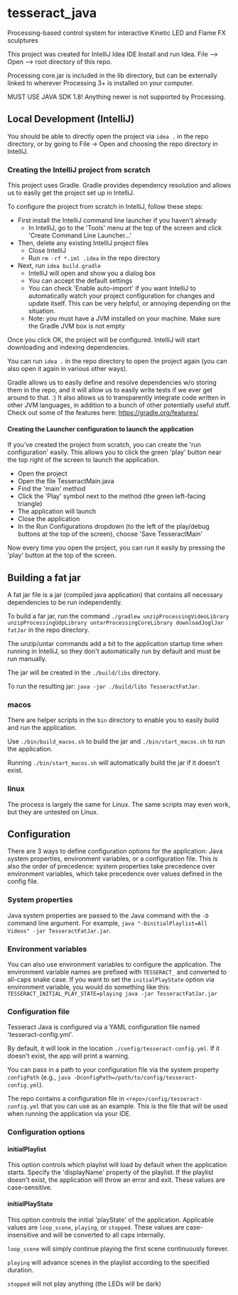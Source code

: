 # tesseract_java
Processing-based control system for interactive Kinetic LED and Flame FX sculptures

This project was created for IntelliJ Idea IDE
Install and run Idea.
File --> Open --> root directory of this repo.

Processing core.jar is included in the lib directory, but can be externally linked to wherever Processing 3+ is installed on your computer.

MUST USE JAVA SDK 1.8! Anything newer is not supported by Processing.

## Local Development (IntelliJ)

You should be able to directly open the project via `idea .` in the repo directory, or by going to File -> Open and choosing the repo directory in IntelliJ.

### Creating the IntelliJ project from scratch

This project uses Gradle.  Gradle provides dependency resolution and allows us to easily get the project set up in IntelliJ.

To configure the project from scratch in IntelliJ, follow these steps:
- First install the IntelliJ command line launcher if you haven't already
  - In IntelliJ, go to the 'Tools' menu at the top of the screen and click 'Create Command Line Launcher...'
- Then, delete any existing IntelliJ project files
  - Close IntelliJ
  - Run `rm -rf *.iml .idea` in the repo directory
- Next, run `idea build.gradle`
  - IntelliJ will open and show you a dialog box
  - You can accept the default settings
  - You can check 'Enable auto-import' if you want IntelliJ to automatically watch your project configuration for changes and update itself.  This can be very helpful, or annoying depending on the situation.
  - Note: you must have a JVM installed on your machine.  Make sure the Gradle JVM box is not empty

Once you click OK, the project will be configured.  IntelliJ will start downloading and indexing dependencies.

You can run `idea .` in the repo directory to open the project again (you can also open it again in various other ways).

Gradle allows us to easily define and resolve dependencies w/o storing them in the repo, and it will allow us to easily write tests if we ever get around to that.  :)
It also allows us to transparently integrate code written in other JVM languages, in addition to a bunch of other potentially useful stuff.  Check out some of the features here: https://gradle.org/features/

#### Creating the Launcher configuration to launch the application

If you've created the project from scratch, you can create the 'run configuration' easily.  This allows you to click the green 'play' button near the top right of the screen to launch the application.

- Open the project
- Open the file TesseractMain.java
- Find the 'main' method
- Click the 'Play' symbol next to the method (the green left-facing triangle)
- The application will launch
- Close the application
- In the Run Configurations dropdown (to the left of the play/debug buttons at the top of the screen), choose 'Save TesseractMain'

Now every time you open the project, you can run it easily by pressing the 'play' button at the top of the screen.

## Building a fat jar

A fat jar file is a jar (compiled java application) that contains all necessary dependencies to be run independently.

To build a far jar, run the command `./gradlew unzipProcessingVideoLibrary unzipProcessingUdpLibrary untarProcessingCoreLibrary downloadJoglJar fatJar` in the repo directory.

The unzip/untar commands add a bit to the application startup time when running in IntelliJ, so they don't automatically run by default and must be run manually.

The jar will be created in the `./build/libs` directory.

To run the resulting jar: `java -jar ./build/libs TesseractFatJar`.

### macos

There are helper scripts in the `bin` directory to enable you to easily build and run the application.  

Use `./bin/build_macos.sh` to build the jar and `./bin/start_macos.sh` to run the application.

Running `./bin/start_macos.sh` will automatically build the jar if it doesn't exist.

### linux

The process is largely the same for Linux.  The same scripts may even work, but they are untested on Linux.

## Configuration

There are 3 ways to define configuration options for the application: Java system properties, environment variables, or a configuration file.  This is also the order of precedence: system properties 
take precedence over environment variables, which take precedence over values defined in the config file.

### System properties

Java system properties are passed to the Java command with the `-D` command line argument.  For example, `java "-DinitialPlaylist=All Videos" -jar TesseractFatJar.jar`.

### Environment variables

You can also use environment variables to configure the application.  The environment variable names are prefixed with `TESSERACT_` and converted to all-caps snake case.  If you want to set the `initialPlayState`
option via environment variable, you would do something like this: `TESSERACT_INITIAL_PLAY_STATE=playing java -jar TesseractFatJar.jar`

### Configuration file

Tesseract Java is configured via a YAML configuration file named 'tesseract-config.yml'.

By default, it will look in the location `./config/tesseract-config.yml`.  If it doesn't exist, the app will print a warning.

You can pass in a path to your configuration file via the system property `configPath` (e.g., `java -DconfigPath=/path/to/config/tesseract-config.yml`).

The repo contains a configuration file in `<repo>/config/tesseract-config.yml` that you can use as an example.  This is the file that will be used when running the application via your IDE.

### Configuration options

#### initialPlaylist

This option controls which playlist will load by default when the application starts.  Specify the 'displayName' property of the playlist.  If the playlist doesn't exist, the application will throw an error and exit.  These values are case-sensitive.

#### initialPlayState

This option controls the initial 'playState' of the application.  Applicable values are `loop_scene`, `playing`, or `stopped`.  These values are case-insensitive and will be converted to all caps internally.

`loop_scene` will simply continue playing the first scene continuously forever.

`playing` will advance scenes in the playlist according to the specified duration.

`stopped` will not play anything (the LEDs will be dark)
